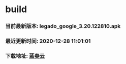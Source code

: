 # build

### 当前最新版本: legado_google_3.20.122810.apk
### 最近更新时间: 2020-12-28 11:01:01
### 下载地址: [蓝奏云](https://wwa.lanzous.com/b0d8bblej)

